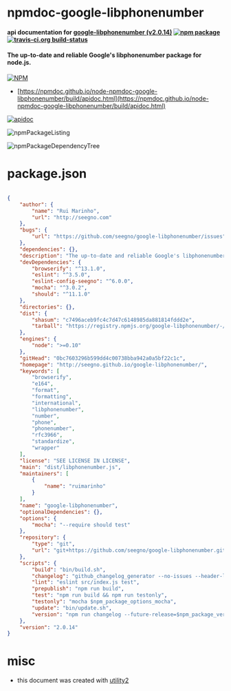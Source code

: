 # npmdoc-google-libphonenumber

#### api documentation for  [google-libphonenumber (v2.0.14)](http://seegno.github.io/google-libphonenumber/)  [![npm package](https://img.shields.io/npm/v/npmdoc-google-libphonenumber.svg?style=flat-square)](https://www.npmjs.org/package/npmdoc-google-libphonenumber) [![travis-ci.org build-status](https://api.travis-ci.org/npmdoc/node-npmdoc-google-libphonenumber.svg)](https://travis-ci.org/npmdoc/node-npmdoc-google-libphonenumber)

#### The up-to-date and reliable Google's libphonenumber package for node.js.

[![NPM](https://nodei.co/npm/google-libphonenumber.png?downloads=true&downloadRank=true&stars=true)](https://www.npmjs.com/package/google-libphonenumber)

- [https://npmdoc.github.io/node-npmdoc-google-libphonenumber/build/apidoc.html](https://npmdoc.github.io/node-npmdoc-google-libphonenumber/build/apidoc.html)

[![apidoc](https://npmdoc.github.io/node-npmdoc-google-libphonenumber/build/screenCapture.buildCi.browser.%252Ftmp%252Fbuild%252Fapidoc.html.png)](https://npmdoc.github.io/node-npmdoc-google-libphonenumber/build/apidoc.html)

![npmPackageListing](https://npmdoc.github.io/node-npmdoc-google-libphonenumber/build/screenCapture.npmPackageListing.svg)

![npmPackageDependencyTree](https://npmdoc.github.io/node-npmdoc-google-libphonenumber/build/screenCapture.npmPackageDependencyTree.svg)



# package.json

```json

{
    "author": {
        "name": "Rui Marinho",
        "url": "http://seegno.com"
    },
    "bugs": {
        "url": "https://github.com/seegno/google-libphonenumber/issues"
    },
    "dependencies": {},
    "description": "The up-to-date and reliable Google's libphonenumber package for node.js.",
    "devDependencies": {
        "browserify": "^13.1.0",
        "eslint": "^3.5.0",
        "eslint-config-seegno": "^6.0.0",
        "mocha": "^3.0.2",
        "should": "^11.1.0"
    },
    "directories": {},
    "dist": {
        "shasum": "c7496aceb9fc4c7d47c6148985da881814fddd2e",
        "tarball": "https://registry.npmjs.org/google-libphonenumber/-/google-libphonenumber-2.0.14.tgz"
    },
    "engines": {
        "node": ">=0.10"
    },
    "gitHead": "0bc7603296b599dd4c00738bba942a0a5bf22c1c",
    "homepage": "http://seegno.github.io/google-libphonenumber/",
    "keywords": [
        "browserify",
        "e164",
        "format",
        "formatting",
        "international",
        "libphonenumber",
        "number",
        "phone",
        "phonenumber",
        "rfc3966",
        "standardize",
        "wrapper"
    ],
    "license": "SEE LICENSE IN LICENSE",
    "main": "dist/libphonenumber.js",
    "maintainers": [
        {
            "name": "ruimarinho"
        }
    ],
    "name": "google-libphonenumber",
    "optionalDependencies": {},
    "options": {
        "mocha": "--require should test"
    },
    "repository": {
        "type": "git",
        "url": "git+https://github.com/seegno/google-libphonenumber.git"
    },
    "scripts": {
        "build": "bin/build.sh",
        "changelog": "github_changelog_generator --no-issues --header-label='# Changelog' --future-release=v$npm_config_future_release && sed -i '' -e :a -e '$d;N;2,3ba' -e 'P;D' CHANGELOG.md",
        "lint": "eslint src/index.js test",
        "prepublish": "npm run build",
        "test": "npm run build && npm run testonly",
        "testonly": "mocha $npm_package_options_mocha",
        "update": "bin/update.sh",
        "version": "npm run changelog --future-release=$npm_package_version && npm run build && git add -A CHANGELOG.md dist"
    },
    "version": "2.0.14"
}
```



# misc
- this document was created with [utility2](https://github.com/kaizhu256/node-utility2)

